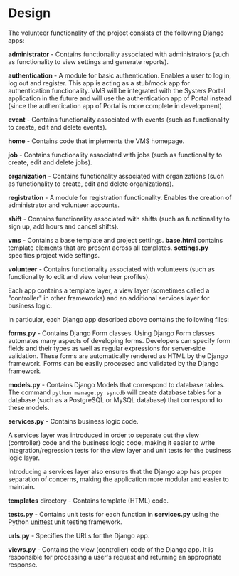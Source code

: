# Design

The volunteer functionality of the project consists of the following Django apps:

**administrator** - Contains functionality associated with administrators (such as functionality to view settings and generate reports).

**authentication** - A module for basic authentication. Enables a user to log in, log out and register. This app is acting as a stub/mock app for authentication functionality. VMS will be integrated with the Systers Portal application in the future and will use the authentication app of Portal instead (since the authentication app of Portal is more complete in development).

**event** - Contains functionality associated with events (such as functionality to create, edit and delete events).

**home** - Contains code that implements the VMS homepage.

**job** - Contains functionality associated with jobs (such as functionality to create, edit and delete jobs).

**organization** - Contains functionality associated with organizations (such as functionality to create, edit and delete organizations).

**registration** - A module for registration functionality. Enables the creation of administrator and volunteer accounts.

**shift** - Contains functionality associated with shifts (such as functionality to sign up, add hours and cancel shifts).

**vms** - Contains a base template and project settings. **base.html** contains template elements that are present across all templates. **settings.py** specifies project wide settings.

**volunteer** - Contains functionality associated with volunteers (such as functionality to edit and view volunteer profiles).

Each app contains a template layer, a view layer (sometimes called a "controller" in other frameworks) and an additional services layer for business logic.

In particular, each Django app described above contains the following files:

**forms.py** - Contains Django Form classes. Using Django Form classes automates many aspects of developing forms. Developers can specify form fields and their types as well as regular expressions for server-side validation. These forms are automatically rendered as HTML by the Django framework. Forms can be easily processed and validated by the Django framework.

**models.py** - Contains Django Models that correspond to database tables. The command `python manage.py syncdb` will create database tables for a database (such as a PostgreSQL or MySQL database) that correspond to these models.

**services.py** - Contains business logic code.

A services layer was introduced in order to separate out the view (controller) code and the business logic code, making it easier to write integration/regression tests for the view layer and unit tests for the business logic layer.

Introducing a services layer also ensures that the Django app has proper separation of concerns, making the application more modular and easier to maintain.

**templates** directory - Contains template (HTML) code.

**tests.py** - Contains unit tests for each function in **services.py** using the Python [unittest](https://docs.python.org/3/library/unittest.html) unit testing framework.

**urls.py** - Specifies the URLs for the Django app.

**views.py** - Contains the view (controller) code of the Django app. It is responsible for processing a user's request and returning an appropriate response.
